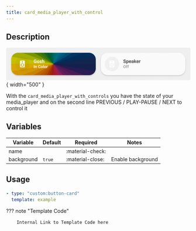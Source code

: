 ```yaml
---
title: card_media_player_with_control
---
```

<!-- markdownlint-disable MD046 -->

## Description

![example-image](../../assets/img/ulm_cards/card_media_player_art.png){ width="500" }

With the `card_media_player_with_controls` you have the state of your media_player and on the second line PREVIOUS / PLAY-PAUSE / NEXT to control it

## Variables

| Variable | Default | Required         | Notes             |
|----------|---------|------------------|-------------------|
| name     |         | :material-check: |                   |
|background| `true`  | :material-close: | Enable background |

## Usage

```yaml
- type: "custom:button-card"
  template: example
```

??? note "Template Code"

        Internal Link to Template Code here
